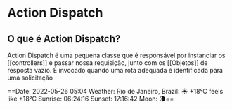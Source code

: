 # Action Dispatch

## O que é Action Dispatch?
Action Dispatch é uma pequena classe que é responsável por instanciar os [[controllers]]
e passar nossa requisição, junto com os [[Objetos]] de resposta vazio. É invocado quando uma rota adequada é identificada para uma solicitação

==Date: 2022-05-26 05:04
Weather: Rio de Janeiro, Brazil: ☀️   +18°C feels like +18°C
Sunrise: 06:24:16
Sunset:  17:16:42
Moon:    🌘==

